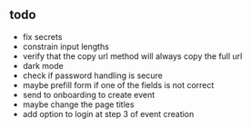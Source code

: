 ## todo
- fix secrets
- constrain input lengths
- verify that the copy url method will always copy the full url
- dark mode
- check if password handling is secure
- maybe prefill form if one of the fields is not correct
- send to onboarding to create event
- maybe change the page titles
- add option to login at step 3 of event creation
